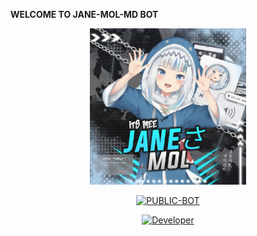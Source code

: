    **WELCOME TO JANE-MOL-MD BOT**

<div align="center">
  <p align="center">
<img src=./src/MD-MEDIA/jane.jpg sizealt="JPEG" width="250" height="250"/>
</p>

<p align="center">
<a href="https://github.com/Itsme-soman"><img title="PUBLIC-BOT" src="https://img.shields.io/static/v1?label=Language&message=English&color=white"></a>
</p>
<p align="center">
  <a href="https://github.com/Itsme-soman"><img title="Developer" src="https://img.shields.io/badge/Author-Kichu%20and Amru-red.svg?style=for-the-badge&logo=github" /></a>
</p>
